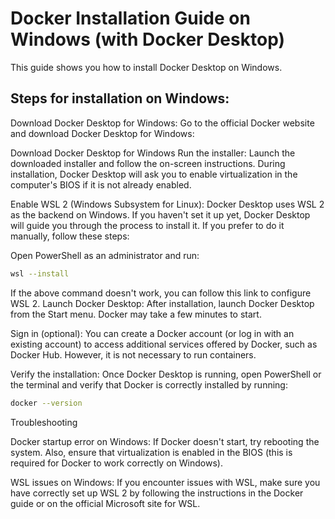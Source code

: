 #  Docker Installation Guide on Windows (with Docker Desktop)
This guide shows you how to install Docker Desktop on Windows.

## Steps for installation on Windows:
Download Docker Desktop for Windows: Go to the official Docker website and download Docker Desktop for Windows:

Download Docker Desktop for Windows
Run the installer: Launch the downloaded installer and follow the on-screen instructions. During installation, Docker Desktop will ask you to enable virtualization in the computer's BIOS if it is not already enabled.

Enable WSL 2 (Windows Subsystem for Linux): Docker Desktop uses WSL 2 as the backend on Windows. If you haven't set it up yet, Docker Desktop will guide you through the process to install it. If you prefer to do it manually, follow these steps:

Open PowerShell as an administrator and run:

```bash
wsl --install
 ```

If the above command doesn't work, you can follow this link to configure WSL 2.
Launch Docker Desktop: After installation, launch Docker Desktop from the Start menu. Docker may take a few minutes to start.

Sign in (optional): You can create a Docker account (or log in with an existing account) to access additional services offered by Docker, such as Docker Hub. However, it is not necessary to run containers.

Verify the installation: Once Docker Desktop is running, open PowerShell or the terminal and verify that Docker is correctly installed by running:

```bash
docker --version
```


Troubleshooting

Docker startup error on Windows: If Docker doesn't start, try rebooting the system. Also, ensure that virtualization is enabled in the BIOS (this is required for Docker to work correctly on Windows).

WSL issues on Windows: If you encounter issues with WSL, make sure you have correctly set up WSL 2 by following the instructions in the Docker guide or on the official Microsoft site for WSL.
